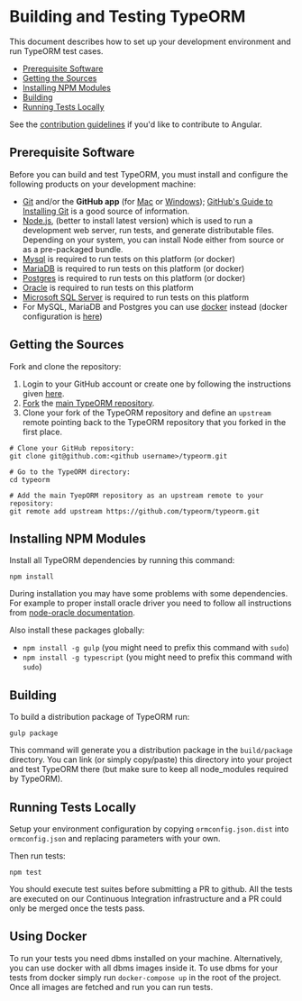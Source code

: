 # Building and Testing TypeORM

This document describes how to set up your development environment and run TypeORM test cases.

* [Prerequisite Software](#prerequisite-software)
* [Getting the Sources](#getting-the-sources)
* [Installing NPM Modules](#installing-npm-modules)
* [Building](#building)
* [Running Tests Locally](#running-tests-locally)

See the [contribution guidelines](https://github.com/angular/angular/blob/master/CONTRIBUTING.md)
if you'd like to contribute to Angular.

## Prerequisite Software

Before you can build and test TypeORM, you must install and configure the
following products on your development machine:

* [Git](http://git-scm.com) and/or the **GitHub app** (for [Mac](http://mac.github.com) or
  [Windows](http://windows.github.com)); [GitHub's Guide to Installing
  Git](https://help.github.com/articles/set-up-git) is a good source of information.
* [Node.js](http://nodejs.org), (better to install latest version) which is used to run a development web server,
  run tests, and generate distributable files. 
  Depending on your system, you can install Node either from source or as a pre-packaged bundle.
* [Mysql](https://www.mysql.com/) is required to run tests on this platform (or docker)
* [MariaDB](https://mariadb.com/) is required to run tests on this platform (or docker)
* [Postgres](https://www.postgresql.org/) is required to run tests on this platform (or docker)
* [Oracle](https://www.oracle.com/database/index.html) is required to run tests on this platform
* [Microsoft SQL Server](https://www.microsoft.com/en-us/cloud-platform/sql-server) is required to run tests on this platform
* For MySQL, MariaDB and Postgres you can use [docker](https://www.docker.com/) instead (docker configuration is 
 [here](https://github.com/typeorm/typeorm/blob/master/docker-compose.yml))

## Getting the Sources

Fork and clone the repository:

1. Login to your GitHub account or create one by following the instructions given [here](https://github.com/signup/free).
2. [Fork](http://help.github.com/forking) the [main TypeORM repository](https://github.com/typeorm/typeorm).
3. Clone your fork of the TypeORM repository and define an `upstream` remote pointing back to
   the TypeORM repository that you forked in the first place.

```shell
# Clone your GitHub repository:
git clone git@github.com:<github username>/typeorm.git

# Go to the TypeORM directory:
cd typeorm

# Add the main TyepORM repository as an upstream remote to your repository:
git remote add upstream https://github.com/typeorm/typeorm.git
```
## Installing NPM Modules

Install all TypeORM dependencies by running this command:

```shell
npm install
```

During installation you may have some problems with some dependencies. 
For example to proper install oracle driver you need to follow all instructions from
 [node-oracle documentation](https://github.com/oracle/node-oracledb).

Also install these packages globally:

* `npm install -g gulp` (you might need to prefix this command with `sudo`)
* `npm install -g typescript` (you might need to prefix this command with `sudo`)

## Building

To build a distribution package of TypeORM run:

```shell
gulp package
```

This command will generate you a distribution package in the `build/package` directory.
You can link (or simply copy/paste) this directory into your project and test TypeORM there
(but make sure to keep all node_modules required by TypeORM).

## Running Tests Locally

Setup your environment configuration by copying `ormconfig.json.dist` into `ormconfig.json` and 
replacing parameters with your own.

Then run tests:

```shell
npm test
```

You should execute test suites before submitting a PR to github.
All the tests are executed on our Continuous Integration infrastructure and a PR could only be merged once the tests pass.

## Using Docker 

To run your tests you need dbms installed on your machine. Alternatively, you can use docker 
with all dbms images inside it. To use dbms for your tests from docker simply run `docker-compose up`
in the root of the project. Once all images are fetched and run you can run tests.

